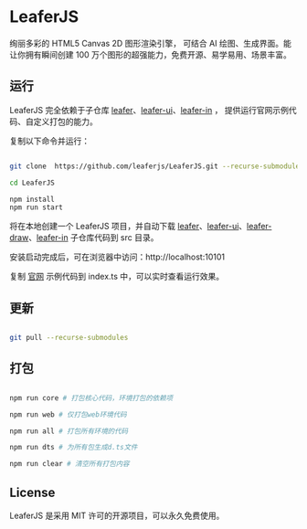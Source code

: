 # LeaferJS

绚丽多彩的 HTML5 Canvas 2D 图形渲染引擎， 可结合 AI 绘图、生成界面。能让你拥有瞬间创建 100 万个图形的超强能力，免费开源、易学易用、场景丰富。

## 运行

LeaferJS 完全依赖于子仓库 [leafer](https://github.com/leaferjs/leafer)、[leafer-ui](https://github.com/leaferjs/ui)、[leafer-in](https://github.com/leaferjs/in) ， 提供运行官网示例代码、自定义打包的能力。

复制以下命令并运行：

```sh

git clone  https://github.com/leaferjs/LeaferJS.git --recurse-submodules

cd LeaferJS

npm install
npm run start

```

将在本地创建一个 LeaferJS 项目，并自动下载 [leafer](https://github.com/leaferjs/leafer)、[leafer-ui](https://github.com/leaferjs/ui)、[leafer-draw](https://github.com/leaferjs/draw)、[leafer-in](https://github.com/leaferjs/in) 子仓库代码到 src 目录。

安装启动完成后，可在浏览器中访问：http://localhost:10101

复制 [官网](https://leaferjs.com) 示例代码到 index.ts 中，可以实时查看运行效果。

## 更新

```sh

git pull --recurse-submodules

```

## 打包

```sh

npm run core # 打包核心代码，环境打包的依赖项

npm run web # 仅打包web环境代码

npm run all # 打包所有环境的代码

npm run dts # 为所有包生成d.ts文件

npm run clear # 清空所有打包内容


```

## License

LeaferJS 是采用 MIT 许可的开源项目，可以永久免费使用。
